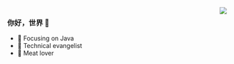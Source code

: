 <img align="right" src="https://github-readme-stats.vercel.app/api?username=gangb-tech&show_icons=true&icon_color=CE1D2D&text_color=718096&bg_color=ffffff&hide_title=true" />

### 你好，世界 👋

- :orange_book: Focusing on Java
- :hammer: Technical evangelist
- :meat_on_bone: Meat lover
